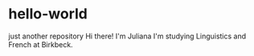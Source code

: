 # hello-world
just another repository
Hi there!
I'm Juliana
I'm studying Linguistics and French at Birkbeck.
